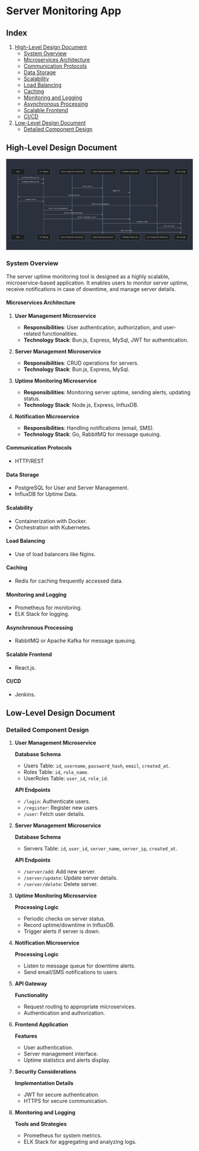 # Server Monitoring App

## Index

1. [High-Level Design Document](#high-level-design-document)
   - [System Overview](#system-overview)
   - [Microservices Architecture](#microservices-architecture)
   - [Communication Protocols](#communication-protocols)
   - [Data Storage](#data-storage)
   - [Scalability](#scalability)
   - [Load Balancing](#load-balancing)
   - [Caching](#caching)
   - [Monitoring and Logging](#monitoring-and-logging)
   - [Asynchronous Processing](#asynchronous-processing)
   - [Scalable Frontend](#scalable-frontend)
   - [CI/CD](#cicd)
2. [Low-Level Design Document](#low-level-design-document)
   - [Detailed Component Design](#detailed-component-design)

## High-Level Design Document

![Server Architecture](./assets/architecture.png)

### System Overview

The server uptime monitoring tool is designed as a highly scalable, microservice-based application. It enables users to monitor server uptime, receive notifications in case of downtime, and manage server details.

#### Microservices Architecture

1. **User Management Microservice**

   - **Responsibilities**: User authentication, authorization, and user-related functionalities.
   - **Technology Stack**: Bun.js, Express, MySql, JWT for authentication.

2. **Server Management Microservice**

   - **Responsibilities**: CRUD operations for servers.
   - **Technology Stack**: Bun.js, Express, MySql.

3. **Uptime Monitoring Microservice**

   - **Responsibilities**: Monitoring server uptime, sending alerts, updating status.
   - **Technology Stack**: Node.js, Express, InfluxDB.

4. **Notification Microservice**
   - **Responsibilities**: Handling notifications (email, SMS).
   - **Technology Stack**: Go, RabbitMQ for message queuing.

#### Communication Protocols

- HTTP/REST

#### Data Storage

- PostgreSQL for User and Server Management.
- InfluxDB for Uptime Data.

#### Scalability

- Containerization with Docker.
- Orchestration with Kubernetes.

#### Load Balancing

- Use of load balancers like Nginx.

#### Caching

- Redis for caching frequently accessed data.

#### Monitoring and Logging

- Prometheus for monitoring.
- ELK Stack for logging.

#### Asynchronous Processing

- RabbitMQ or Apache Kafka for message queuing.

#### Scalable Frontend

- React.js.

#### CI/CD

- Jenkins.

## Low-Level Design Document

### Detailed Component Design

1. **User Management Microservice**

   **Database Schema**

   - Users Table: `id`, `username`, `password_hash`, `email`, `created_at`.
   - Roles Table: `id`, `role_name`.
   - UserRoles Table: `user_id`, `role_id`.

   **API Endpoints**

   - `/login`: Authenticate users.
   - `/register`: Register new users.
   - `/user`: Fetch user details.

2. **Server Management Microservice**

   **Database Schema**

   - Servers Table: `id`, `user_id`, `server_name`, `server_ip`, `created_at`.

   **API Endpoints**

   - `/server/add`: Add new server.
   - `/server/update`: Update server details.
   - `/server/delete`: Delete server.

3. **Uptime Monitoring Microservice**

   **Processing Logic**

   - Periodic checks on server status.
   - Record uptime/downtime in InfluxDB.
   - Trigger alerts if server is down.

4. **Notification Microservice**

   **Processing Logic**

   - Listen to message queue for downtime alerts.
   - Send email/SMS notifications to users.

5. **API Gateway**

   **Functionality**

   - Request routing to appropriate microservices.
   - Authentication and authorization.

6. **Frontend Application**

   **Features**

   - User authentication.
   - Server management interface.
   - Uptime statistics and alerts display.

7. **Security Considerations**

   **Implementation Details**

   - JWT for secure authentication.
   - HTTPS for secure communication.

8. **Monitoring and Logging**

   **Tools and Strategies**

   - Prometheus for system metrics.
   - ELK Stack for aggregating and analyzing logs.
